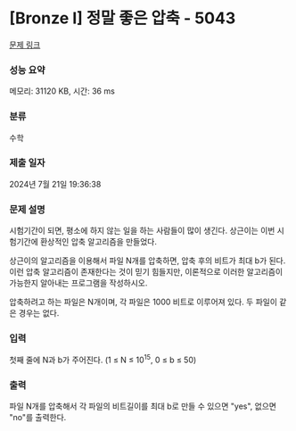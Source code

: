 # [Bronze I] 정말 좋은 압축 - 5043 

[문제 링크](https://www.acmicpc.net/problem/5043) 

### 성능 요약

메모리: 31120 KB, 시간: 36 ms

### 분류

수학

### 제출 일자

2024년 7월 21일 19:36:38

### 문제 설명

<p>시험기간이 되면, 평소에 하지 않는 일을 하는 사람들이 많이 생긴다. 상근이는 이번 시험기간에 환상적인 압축 알고리즘을 만들었다. </p>

<p>상근이의 알고리즘을 이용해서 파일 N개를 압축하면, 압축 후의 비트가 최대 b가 된다. 이런 압축 알고리즘이 존재한다는 것이 믿기 힘들지만, 이론적으로 이러한 알고리즘이 가능한지 알아내는 프로그램을 작성하시오.</p>

<p>압축하려고 하는 파일은 N개이며, 각 파일은 1000 비트로 이루어져 있다. 두 파일이 같은 경우는 없다.</p>

### 입력 

 <p>첫째 줄에 N과 b가 주어진다. (1 ≤ N ≤ 10<sup>15</sup>, 0 ≤ b ≤ 50)</p>

### 출력 

 <p>파일 N개를 압축해서 각 파일의 비트길이를 최대 b로 만들 수 있으면 "yes", 없으면 "no"를 출력한다.</p>

